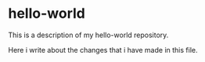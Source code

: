 # hello-world
This is a description of my hello-world repository.


Here i write about the changes that i have made in this file.
